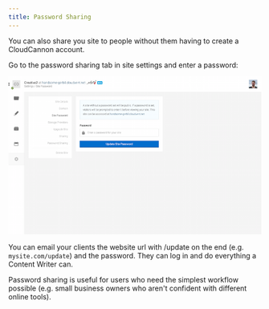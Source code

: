 ```yaml
---
title: Password Sharing
---
```


You can also share you site to people without them having to create a CloudCannon account.

Go to the password sharing tab in site settings and enter a password:

![Password Sharing](/img/sharing/5.png)

You can email your clients the website url with /update on the end  (e.g. `mysite.com/update`) and the password. They can log in and do everything a Content Writer can.

Password sharing is useful for users who need the simplest workflow possible (e.g. small business owners who aren't confident with different online tools). 
